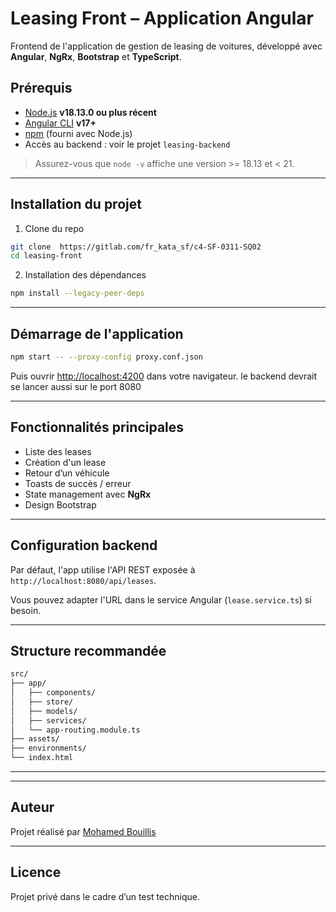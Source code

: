 # Leasing Front – Application Angular

Frontend de l'application de gestion de leasing de voitures, développé avec **Angular**, **NgRx**, **Bootstrap** et **TypeScript**.

## Prérequis

- [Node.js](https://nodejs.org/) **v18.13.0 ou plus récent**
- [Angular CLI](https://angular.io/cli) **v17+**
- [npm](https://www.npmjs.com/) (fourni avec Node.js)
- Accès au backend : voir le projet `leasing-backend`

> Assurez-vous que `node -v` affiche une version >= 18.13 et < 21.

---

##  Installation du projet

1. Clone du repo

```bash
git clone  https://gitlab.com/fr_kata_sf/c4-SF-0311-SQ02
cd leasing-front
```

2. Installation des dépendances

```bash
npm install --legacy-peer-deps
```

---

##  Démarrage de l'application

```bash
npm start -- --proxy-config proxy.conf.json

```

Puis ouvrir [http://localhost:4200](http://localhost:4200) dans votre navigateur. le backend devrait se lancer aussi sur le port 8080

---

##  Fonctionnalités principales

-  Liste des leases
-  Création d'un lease
-  Retour d’un véhicule
-  Toasts de succès / erreur
-  State management avec **NgRx**
-  Design Bootstrap

---

## Configuration backend

Par défaut, l'app utilise l'API REST exposée à `http://localhost:8080/api/leases`.

Vous pouvez adapter l'URL dans le service Angular (`lease.service.ts`) si besoin.

---

##  Structure recommandée

```bash
src/
├── app/
│   ├── components/
│   ├── store/
│   ├── models/
│   ├── services/
│   └── app-routing.module.ts
├── assets/
├── environments/
└── index.html
```

---

---

## Auteur

Projet réalisé par [Mohamed Bouillis](https://github.com/mohamedboui)

---

##  Licence

Projet privé dans le cadre d’un test technique.
